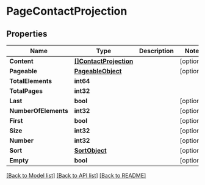 # PageContactProjection

## Properties

Name | Type | Description | Notes
------------ | ------------- | ------------- | -------------
**Content** | [**[]ContactProjection**](ContactProjection) |  | [optional] 
**Pageable** | [**PageableObject**](PageableObject) |  | [optional] 
**TotalElements** | **int64** |  | 
**TotalPages** | **int32** |  | 
**Last** | **bool** |  | [optional] 
**NumberOfElements** | **int32** |  | [optional] 
**First** | **bool** |  | [optional] 
**Size** | **int32** |  | [optional] 
**Number** | **int32** |  | [optional] 
**Sort** | [**SortObject**](SortObject) |  | [optional] 
**Empty** | **bool** |  | [optional] 

[[Back to Model list]](../README#documentation-for-models) [[Back to API list]](../README#documentation-for-api-endpoints) [[Back to README]](../README)


